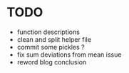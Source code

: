 # TODO
* function descriptions
* clean and split helper file
* commit some pickles ?
* fix sum deviations from mean issue
* reword blog conclusion
  